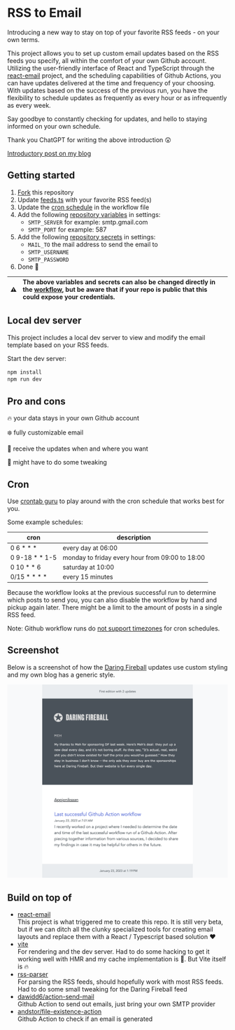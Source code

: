 # RSS to Email

Introducing a new way to stay on top of your favorite RSS feeds - on your own terms.

This project allows you to set up custom email updates based on the RSS feeds you specify, all within the comfort of your own Github account. Utilizing the user-friendly interface of React and TypeScript through the [react-email](https://github.com/resendlabs/react-email) project, and the scheduling capabilities of Github Actions, you can have updates delivered at the time and frequency of your choosing. With updates based on the success of the previous run, you have the flexibility to schedule updates as frequently as every hour or as infrequently as every week.

Say goodbye to constantly checking for updates, and hello to staying informed on your own schedule.

Thank you ChatGPT for writing the above introduction :astonished:

[Introductory post on my blog](https://appjeniksaan.nl)

## Getting started

1. [Fork](../../fork) this repository
2. Update [feeds.ts](src/feeds.ts) with your favorite RSS feed(s)
3. Update the [cron schedule](.github/workflows/send-email.yaml#L5) in the workflow file
4. Add the following [repository variables](../../settings/variables/actions) in settings:
   - `SMTP_SERVER` for example: smtp.gmail.com
   - `SMTP_PORT` for example: 587
5. Add the following [repository secrets](../../settings/secrets/actions) in settings:
   - `MAIL_TO` the mail address to send the email to
   - `SMTP_USERNAME`
   - `SMTP_PASSWORD`
6. Done :muscle:

| :warning: | The above variables and secrets can also be changed directly in the [workflow](.github/workflows/send-email.yaml), but be aware that if your repo is public that this could expose your credentials. |
| :-------: | :--------------------------------------------------------------------------------------------------------------------------------------------------------------------------------------------------- |

## Local dev server

This project includes a local dev server to view and modify the email template based on your RSS feeds.

Start the dev server:

```bash
npm install
npm run dev
```

## Pro and cons

:fire: your data stays in your own Github account

:snowflake: fully customizable email

:date: receive the updates when and where you want

:poop: might have to do some tweaking

## Cron

Use [crontab guru](https://crontab.guru/) to play around with the cron schedule that works best for you.

Some example schedules:

| cron             | description                                     |
| ---------------- | ----------------------------------------------- |
| 0 6 \* \* \*     | every day at 06:00                              |
| 0 9-18 \* \* 1-5 | monday to friday every hour from 09:00 to 18:00 |
| 0 10 \* \* 6     | saturday at 10:00                               |
| 0/15 \* \* \* \* | every 15 minutes                                |

Because the workflow looks at the previous successful run to determine which posts to send you, you can also disable the workflow by hand and pickup again later. There might be a limit to the amount of posts in a single RSS feed.

Note: Github workflow runs do [not support timezones](https://github.com/orgs/community/discussions/13454) for cron schedules.

## Screenshot

Below is a screenshot of how the [Daring Fireball](https://daringfireball.net/) updates use custom styling and my own blog has a generic style.

![Example of the email](screenshot.png)

## Build on top of

- [react-email](https://github.com/resendlabs/react-email)\
  This project is what triggered me to create this repo. It is still very beta, but if we can ditch all the clunky specialized tools for creating email layouts and replace them with a React / Typescript based solution :heart:
- [vite](https://vitejs.dev/)\
  For rendering and the dev server. Had to do some hacking to get it working well with HMR and my cache implementation is :poop:. But Vite itself is :fire:
- [rss-parser](https://github.com/rbren/rss-parser)\
  For parsing the RSS feeds, should hopefully work with most RSS feeds. Had to do some small tweaking for the Daring Fireball feed
- [dawidd6/action-send-mail](https://github.com/dawidd6/action-send-mail)\
  Github Action to send out emails, just bring your own SMTP provider
- [andstor/file-existence-action](https://github.com/andstor/file-existence-action)\
  Github Action to check if an email is generated
